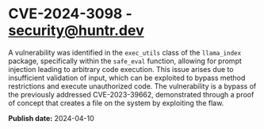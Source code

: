# CVE-2024-3098 - security@huntr.dev

A vulnerability was identified in the `exec_utils` class of the `llama_index` package, specifically within the `safe_eval` function, allowing for prompt injection leading to arbitrary code execution. This issue arises due to insufficient validation of input, which can be exploited to bypass method restrictions and execute unauthorized code. The vulnerability is a bypass of the previously addressed CVE-2023-39662, demonstrated through a proof of concept that creates a file on the system by exploiting the flaw.

**Publish date:** 2024-04-10
